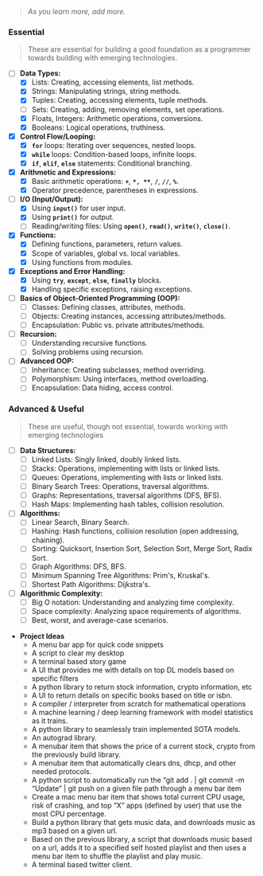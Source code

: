 > *As you learn more, add more.*
> 

### Essential

> These are essential for building a good foundation as a programmer towards building with emerging technologies.
> 
- [ ]  **Data Types:**
    - [x]  Lists: Creating, accessing elements, list methods.
    - [x]  Strings: Manipulating strings, string methods.
    - [x]  Tuples: Creating, accessing elements, tuple methods.
    - [ ]  Sets: Creating, adding, removing elements, set operations.
    - [x]  Floats, Integers: Arithmetic operations, conversions.
    - [x]  Booleans: Logical operations, truthiness.
- [x]  **Control Flow/Looping:**
    - [x]  **`for`** loops: Iterating over sequences, nested loops.
    - [x]  **`while`** loops: Condition-based loops, infinite loops.
    - [x]  **`if`**, **`elif`**, **`else`** statements: Conditional branching.
- [x]  **Arithmetic and Expressions:**
    - [x]  Basic arithmetic operations: **`+`**, **`*, **`**, **`/`**, **`//`**, **`%`**.
    - [x]  Operator precedence, parentheses in expressions.
- [ ]  **I/O (Input/Output):**
    - [x]  Using **`input()`** for user input.
    - [x]  Using **`print()`** for output.
    - [ ]  Reading/writing files: Using **`open()`**, **`read()`**, **`write()`**, **`close()`**.
- [x]  **Functions:**
    - [x]  Defining functions, parameters, return values.
    - [x]  Scope of variables, global vs. local variables.
    - [x]  Using functions from modules.
- [x]  **Exceptions and Error Handling:**
    - [x]  Using **`try`**, **`except`**, **`else`**, **`finally`** blocks.
    - [x]  Handling specific exceptions, raising exceptions.
- [ ]  **Basics of Object-Oriented Programming (OOP):**
    - [ ]  Classes: Defining classes, attributes, methods.
    - [ ]  Objects: Creating instances, accessing attributes/methods.
    - [ ]  Encapsulation: Public vs. private attributes/methods.
- [ ]  **Recursion:**
    - [ ]  Understanding recursive functions.
    - [ ]  Solving problems using recursion.
- [ ]  **Advanced OOP:**
    - [ ]  Inheritance: Creating subclasses, method overriding.
    - [ ]  Polymorphism: Using interfaces, method overloading.
    - [ ]  Encapsulation: Data hiding, access control.

### Advanced & Useful

> These are useful, though not essential, towards working with emerging technologies
> 
- [ ]  **Data Structures:**
    - [ ]  Linked Lists: Singly linked, doubly linked lists.
    - [ ]  Stacks: Operations, implementing with lists or linked lists.
    - [ ]  Queues: Operations, implementing with lists or linked lists.
    - [ ]  Binary Search Trees: Operations, traversal algorithms.
    - [ ]  Graphs: Representations, traversal algorithms (DFS, BFS).
    - [ ]  Hash Maps: Implementing hash tables, collision resolution.
- [ ]  **Algorithms:**
    - [ ]  Linear Search, Binary Search.
    - [ ]  Hashing: Hash functions, collision resolution (open addressing, chaining).
    - [ ]  Sorting: Quicksort, Insertion Sort, Selection Sort, Merge Sort, Radix Sort.
    - [ ]  Graph Algorithms: DFS, BFS.
    - [ ]  Minimum Spanning Tree Algorithms: Prim's, Kruskal's.
    - [ ]  Shortest Path Algorithms: Dijkstra's.
- [ ]  **Algorithmic Complexity:**
    - [ ]  Big O notation: Understanding and analyzing time complexity.
    - [ ]  Space complexity: Analyzing space requirements of algorithms.
    - [ ]  Best, worst, and average-case scenarios.
- **Project Ideas**
    - A menu bar app for quick code snippets
    - A script to clear my desktop
    - A terminal based story game
    - A UI that provides me with details on top DL models based on specific filters
    - A python library to return stock information, crypto information, etc
    - A UI to return details on specific books based on title or isbn.
    - A compiler / interpreter from scratch for mathematical operations
    - A machine learning / deep learning framework with model statistics as it trains.
    - A python library to seamlessly train implemented SOTA models.
    - An autograd library.
    - A menubar item that shows the price of a current stock, crypto from the previously build library.
    - A menubar item that automatically clears dns, dhcp, and other needed protocols.
    - A python script to automatically run the “git add . | git commit -m “Update” | git push on a given file path through a menu bar item
    - Create a mac menu bar item that shows total current CPU usage, risk of crashing, and top “X” apps (defined by user) that use the most CPU percentage.
    - Build a python library that gets music data, and downloads music as mp3 based on a given url.
    - Based on the previous library, a script that downloads music based on a url, adds it to a specified self hosted playlist and then uses a menu bar item to shuffle the playlist and play music.
    - A terminal based twitter client.